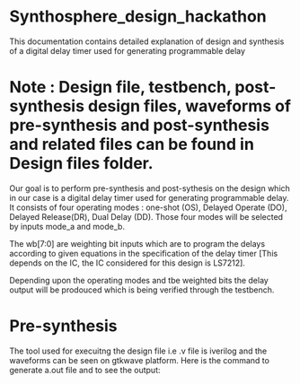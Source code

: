 # Synthosphere_design_hackathon
This documentation contains detailed explanation of design and synthesis of a digital delay timer used for generating programmable delay

# Note : Design file, testbench, post-synthesis design files, waveforms of pre-synthesis and post-synthesis and related files can be found in Design files folder.

Our goal is to perform pre-synthesis and post-sythesis on the design which in our case is a digital delay timer used for generating programmable delay. It consists of four operating modes : one-shot (OS), Delayed Operate (DO), Delayed Release(DR), Dual Delay (DD). Those four modes will be selected by inputs mode_a and mode_b.

The wb[7:0] are weighting bit inputs which are to program the delays according to given equations in the specification of the delay timer [This depends on the IC, the IC considered for this design is LS7212]. 

Depending upon the operating modes and tbe weighted bits the delay output will be prodouced which is being verified through the testbench. 

# Pre-synthesis

The tool used for execuitng the design file i.e .v file is iverilog and the waveforms can be seen on gtkwave platform.
Here is the command to generate a.out file and to see the output:
``` --> iverilog design_timer.v tb_desing_timer.v [this will generate 



